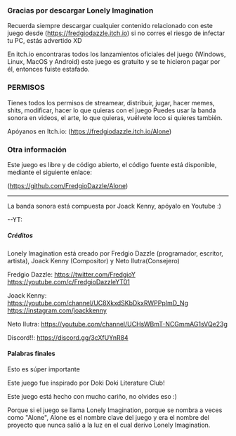 ### Gracias por descargar Lonely Imagination					      

Recuerda siempre descargar cualquier contenido relacionado con este juego desde (https://fredgiodazzle.itch.io)
si no corres el riesgo de infectar tu PC, estás advertido XD

En itch.io encontraras todos los lanzamientos oficiales del juego (Windows, Linux, MacOS y Android)
este juego es gratuito y se te hicieron pagar por él, entonces fuiste estafado.

### PERMISOS

Tienes todos los permisos de streamear, distribuir, jugar, hacer memes, shits, modificar, hacer lo que quieras con el juego
Puedes usar la banda sonora en videos, el arte, lo que quieras, vuélvete loco si quieres también.

Apóyanos en Itch.io: (https://fredgiodazzle.itch.io/Alone)

### Otra información

Este juego es libre y de código abierto, el código fuente está disponible, mediante el siguiente enlace:

(https://github.com/FredgioDazzle/Alone)

------------------------------------------
La banda sonora está compuesta por Joack Kenny, apóyalo en Youtube :)

--YT:

##### Créditos #######

Lonely Imagination está creado por Fredgio Dazzle (programador, escritor, artista), Joack Kenny (Compositor) y Neto Ilutra(Consejero)

Fredgio Dazzle:
	https://twitter.com/FredgioY
	https://youtube.com/c/FredgioDazzleYT01

Joack Kenny:
	https://youtube.com/channel/UC8XkxdSKbDkxRWPPpImD_Ng
	https://instagram.com/joackkenny

Neto Ilutra:
	https://youtube.com/channel/UCHsWBmT-NCGmmAG1sVQe23g


Discord!!:
https://discord.gg/3cXfUYnR84


#### Palabras finales ################

Esto es súper importante

Este juego fue inspirado por Doki Doki Literature Club!

Este juego está hecho con mucho cariño, no olvides eso :)

Porque si el juego se llama Lonely Imagination, porque se nombra a veces como "Alone", Alone es el nombre clave del juego y era el nombre del proyecto que nunca salió a la luz en el cual derivo Lonely Imagination.